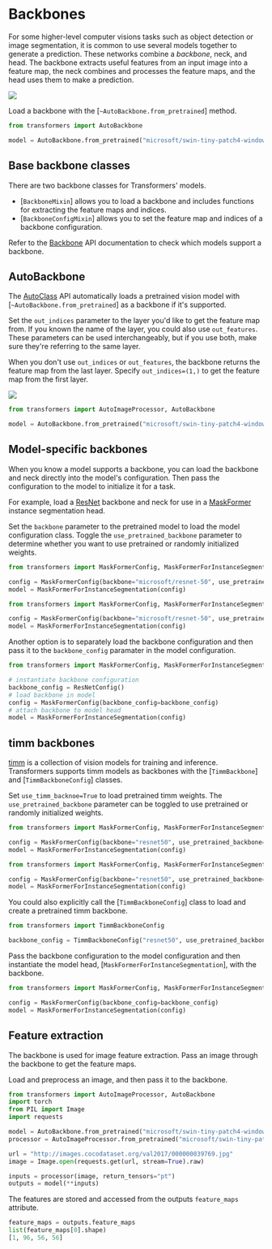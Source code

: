 <!--Copyright 2024 The HuggingFace Team. All rights reserved.

Licensed under the Apache License, Version 2.0 (the "License"); you may not use this file except in compliance with
the License. You may obtain a copy of the License at

http://www.apache.org/licenses/LICENSE-2.0

Unless required by applicable law or agreed to in writing, software distributed under the License is distributed on
an "AS IS" BASIS, WITHOUT WARRANTIES OR CONDITIONS OF ANY KIND, either express or implied. See the License for the
specific language governing permissions and limitations under the License.

⚠️ Note that this file is in Markdown but contain specific syntax for our doc-builder (similar to MDX) that may not be
rendered properly in your Markdown viewer.

-->

# Backbones

For some higher-level computer visions tasks such as object detection or image segmentation, it is common to use several models together to generate a prediction. These networks combine a *backbone*, neck, and head. The backbone extracts useful features from an input image into a feature map, the neck combines and processes the feature maps, and the head uses them to make a prediction.

<div class="flex justify-center">
    <img src="https://huggingface.co/datasets/huggingface/documentation-images/resolve/main/transformers/Backbone.png"/>
</div>

Load a backbone with the [`~AutoBackbone.from_pretrained`] method.

```py
from transformers import AutoBackbone

model = AutoBackbone.from_pretrained("microsoft/swin-tiny-patch4-window7-224", out_indices=(1,))
```

## Base backbone classes

There are two backbone classes for Transformers' models.

- [`BackboneMixin`] allows you to load a backbone and includes functions for extracting the feature maps and indices.
- [`BackboneConfigMixin`] allows you to set the feature map and indices of a backbone configuration.

Refer to the [Backbone](./main_classes/backbones) API documentation to check which models support a backbone.

## AutoBackbone

The [AutoClass](./model_doc/auto) API automatically loads a pretrained vision model with [`~AutoBackbone.from_pretrained`] as a backbone if it's supported.

Set the `out_indices` parameter to the layer you'd like to get the feature map from. If you known the name of the layer, you could also use `out_features`. These parameters can be used interchangeably, but if you use both, make sure they're referring to the same layer.

When you don't use `out_indices` or `out_features`, the backbone returns the feature map from the last layer. Specify `out_indices=(1,)` to get the feature map from the first layer.

<div class="flex justify-center">
    <img src="https://huggingface.co/datasets/huggingface/documentation-images/resolve/main/transformers/Swin%20Stage%201.png"/>
</div>

```py
from transformers import AutoImageProcessor, AutoBackbone

model = AutoBackbone.from_pretrained("microsoft/swin-tiny-patch4-window7-224", out_indices=(1,))
```

## Model-specific backbones

When you know a model supports a backbone, you can load the backbone and neck directly into the model's configuration. Then pass the configuration to the model to initialize it for a task.

For example, load a [ResNet](./model_doc/resnet) backbone and neck for use in a [MaskFormer](./model_doc/maskformer) instance segmentation head.

Set the `backbone` parameter to the pretrained model to load the model configuration class. Toggle the `use_pretrained_backbone` parameter to determine whether you want to use pretrained or randomly initialized weights.

<hfoptions id="backbone">
<hfoption id="pretrained weights">

```py
from transformers import MaskFormerConfig, MaskFormerForInstanceSegmentation

config = MaskFormerConfig(backbone="microsoft/resnet-50", use_pretrained_backbone=True)
model = MaskFormerForInstanceSegmentation(config)
```

</hfoption>
<hfoption id="random weights">

```py
from transformers import MaskFormerConfig, MaskFormerForInstanceSegmentation

config = MaskFormerConfig(backbone="microsoft/resnet-50", use_pretrained_backbone=False)
model = MaskFormerForInstanceSegmentation(config)
```

</hfoption>
</hfoptions>

Another option is to separately load the backbone configuration and then pass it to the `backbone_config` paramater in the model configuration.

```py
from transformers import MaskFormerConfig, MaskFormerForInstanceSegmentation, ResNetConfig

# instantiate backbone configuration
backbone_config = ResNetConfig()
# load backbone in model
config = MaskFormerConfig(backbone_config=backbone_config)
# attach backbone to model head
model = MaskFormerForInstanceSegmentation(config)
```

## timm backbones

[timm](https://hf.co/docs/timm/index) is a collection of vision models for training and inference. Transformers supports timm models as backbones with the [`TimmBackbone`] and [`TimmBackboneConfig`] classes.

Set `use_timm_backnoe=True` to load pretrained timm weights. The `use_pretrained_backbone` parameter can be toggled to use pretrained or randomly initialized weights.

<hfoptions id="timm">
<hfoption id="pretrained weights">

```py
from transformers import MaskFormerConfig, MaskFormerForInstanceSegmentation

config = MaskFormerConfig(backbone="resnet50", use_pretrained_backbone=True, use_timm_backbone=True)
model = MaskFormerForInstanceSegmentation(config)
```

</hfoption>
<hfoption id="random weights">

```py
from transformers import MaskFormerConfig, MaskFormerForInstanceSegmentation

config = MaskFormerConfig(backbone="resnet50", use_pretrained_backbone=False, use_timm_backbone=True)
model = MaskFormerForInstanceSegmentation(config)
```

</hfoption>
</hfoptions>

You could also explicitly call the [`TimmBackboneConfig`] class to load and create a pretrained timm backbone.

```py
from transformers import TimmBackboneConfig

backbone_config = TimmBackboneConfig("resnet50", use_pretrained_backbone=True)
```

Pass the backbone configuration to the model configuration and then instantiate the model head, [`MaskFormerForInstanceSegmentation`], with the backbone.

```py
from transformers import MaskFormerConfig, MaskFormerForInstanceSegmentation

config = MaskFormerConfig(backbone_config=backbone_config)
model = MaskFormerForInstanceSegmentation(config)
```

## Feature extraction

The backbone is used for image feature extraction. Pass an image through the backbone to get the feature maps.

Load and preprocess an image, and then pass it to the backbone.

```py
from transformers import AutoImageProcessor, AutoBackbone
import torch
from PIL import Image
import requests

model = AutoBackbone.from_pretrained("microsoft/swin-tiny-patch4-window7-224", out_indices=(1,))
processor = AutoImageProcessor.from_pretrained("microsoft/swin-tiny-patch4-window7-224")

url = "http://images.cocodataset.org/val2017/000000039769.jpg"
image = Image.open(requests.get(url, stream=True).raw)

inputs = processor(image, return_tensors="pt")
outputs = model(**inputs)
```

The features are stored and accessed from the outputs `feature_maps` attribute.

```py
feature_maps = outputs.feature_maps
list(feature_maps[0].shape)
[1, 96, 56, 56]
```
